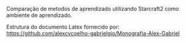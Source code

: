 Comparação de metodos de aprendizado utilizando Starcraft2 como ambiente de aprendizado.

Estrutura do documento Latex fornecido por: https://github.com/alexcvcoelho-gabrielgio/Monografia-Alex-Gabriel

